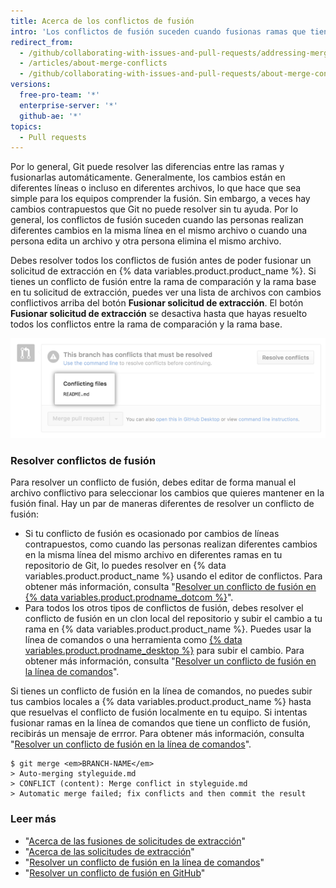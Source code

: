 ```yaml
---
title: Acerca de los conflictos de fusión
intro: 'Los conflictos de fusión suceden cuando fusionas ramas que tienen confirmaciones de cambios contrapuestas, y Git necesita tu ayuda para decidir qué cambios incorporar en la fusión final.'
redirect_from:
  - /github/collaborating-with-issues-and-pull-requests/addressing-merge-conflicts/about-merge-conflicts
  - /articles/about-merge-conflicts
  - /github/collaborating-with-issues-and-pull-requests/about-merge-conflicts
versions:
  free-pro-team: '*'
  enterprise-server: '*'
  github-ae: '*'
topics:
  - Pull requests
---
```


Por lo general, Git puede resolver las diferencias entre las ramas y fusionarlas automáticamente. Generalmente, los cambios están en diferentes líneas o incluso en diferentes archivos, lo que hace que sea simple para los equipos comprender la fusión. Sin embargo, a veces hay cambios contrapuestos que Git no puede resolver sin tu ayuda. Por lo general, los conflictos de fusión suceden cuando las personas realizan diferentes cambios en la misma línea en el mismo archivo o cuando una persona edita un archivo y otra persona elimina el mismo archivo.

Debes resolver todos los conflictos de fusión antes de poder fusionar un solicitud de extracción en {% data variables.product.product_name %}. Si tienes un conflicto de fusión entre la rama de comparación y la rama base en tu solicitud de extracción, puedes ver una lista de archivos con cambios conflictivos arriba del botón **Fusionar solicitud de extracción**. El botón **Fusionar solicitud de extracción** se desactiva hasta que hayas resuelto todos los conflictos entre la rama de comparación y la rama base.

![mensaje de error de conflicto de fusión](/assets/images/help/pull_requests/merge_conflict_error_on_github.png)

### Resolver conflictos de fusión

Para resolver un conflicto de fusión, debes editar de forma manual el archivo conflictivo para seleccionar los cambios que quieres mantener en la fusión final. Hay un par de maneras diferentes de resolver un conflicto de fusión:

- Si tu conflicto de fusión es ocasionado por cambios de líneas contrapuestos, como cuando las personas realizan diferentes cambios en la misma línea del mismo archivo en diferentes ramas en tu repositorio de Git, lo puedes resolver en {% data variables.product.product_name %} usando el editor de conflictos. Para obtener más información, consulta "[Resolver un conflicto de fusión en {% data variables.product.prodname_dotcom %}](/articles/resolving-a-merge-conflict-on-github)".
- Para todos los otros tipos de conflictos de fusión, debes resolver el conflicto de fusión en un clon local del repositorio y subir el cambio a tu rama en {% data variables.product.product_name %}. Puedes usar la línea de comandos o una herramienta como [{% data variables.product.prodname_desktop %}](https://desktop.github.com/) para subir el cambio. Para obtener más información, consulta  "[Resolver un conflicto de fusión en la línea de comandos](/articles/resolving-a-merge-conflict-using-the-command-line)".

Si tienes un conflicto de fusión en la línea de comandos, no puedes subir tus cambios locales a {% data variables.product.product_name %} hasta que resuelvas el conflicto de fusión localmente en tu equipo. Si intentas fusionar ramas en la línea de comandos que tiene un conflicto de fusión, recibirás un mensaje de errror. Para obtener más información, consulta "[Resolver un conflicto de fusión en la línea de comandos](/articles/resolving-a-merge-conflict-using-the-command-line/)".
```shell
$ git merge <em>BRANCH-NAME</em>
> Auto-merging styleguide.md
> CONFLICT (content): Merge conflict in styleguide.md
> Automatic merge failed; fix conflicts and then commit the result
```

### Leer más

- "[Acerca de las fusiones de solicitudes de extracción](/articles/about-pull-request-merges/)"
- "[Acerca de las solicitudes de extracción](/articles/about-pull-requests/)"
- "[Resolver un conflicto de fusión en la línea de comandos](/articles/resolving-a-merge-conflict-using-the-command-line)"
- "[Resolver un conflicto de fusión en GitHub](/articles/resolving-a-merge-conflict-on-github)"
